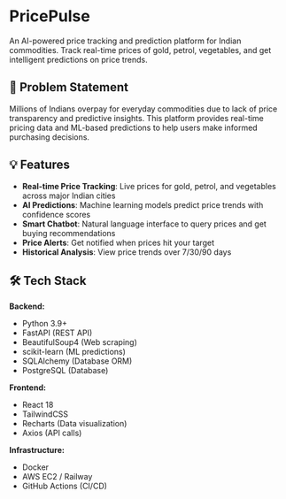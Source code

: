 # PricePulse

An AI-powered price tracking and prediction platform for Indian commodities. Track real-time prices of gold, petrol, vegetables, and get intelligent predictions on price trends.

## 🎯 Problem Statement

Millions of Indians overpay for everyday commodities due to lack of price transparency and predictive insights. This platform provides real-time pricing data and ML-based predictions to help users make informed purchasing decisions.

## 💡 Features

- **Real-time Price Tracking**: Live prices for gold, petrol, and vegetables across major Indian cities
- **AI Predictions**: Machine learning models predict price trends with confidence scores
- **Smart Chatbot**: Natural language interface to query prices and get buying recommendations
- **Price Alerts**: Get notified when prices hit your target
- **Historical Analysis**: View price trends over 7/30/90 days

## 🛠 Tech Stack

**Backend:**
- Python 3.9+
- FastAPI (REST API)
- BeautifulSoup4 (Web scraping)
- scikit-learn (ML predictions)
- SQLAlchemy (Database ORM)
- PostgreSQL (Database)

**Frontend:**
- React 18
- TailwindCSS
- Recharts (Data visualization)
- Axios (API calls)

**Infrastructure:**
- Docker
- AWS EC2 / Railway
- GitHub Actions (CI/CD)